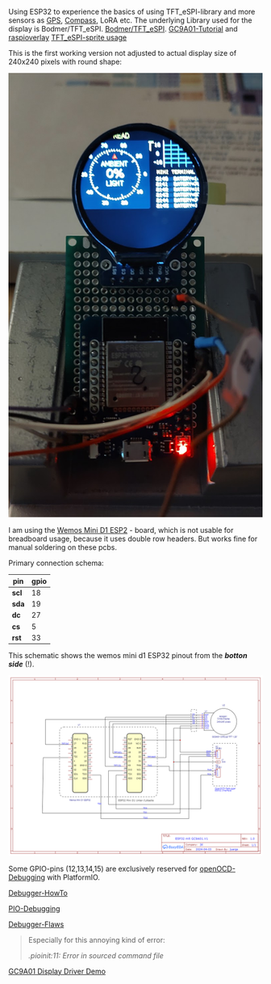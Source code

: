 Using ESP32 to experience the basics of using TFT_eSPI-library and more sensors as [GPS](https://github.com/auryn31/festival_finder), [Compass](https://github.com/VolosR/RotateCompas/tree/main), LoRA etc.
The underlying Library used for the display is Bodmer/TFT_eSPI. [Bodmer/TFT_eSPI](https://github.com/Bodmer/TFT_eSPI).
[GC9A01-Tutorial](https://dronebotworkshop.com/gc9a01/#GC9A01_with_ESP32) and [raspioverlay](https://github.com/juliannojungle/gc9a01-overlay/tree/main)
[TFT_eSPI-sprite usage](https://github.com/VolosR/RotateSpritesTutorial)



This is the first working version not adjusted to actual display size of 240x240 pixels with round shape:
<!--
![first working display](https://github.com/juergs/ESP32_GC9A01_Breadboard/blob/main/GC9A01.V1_first_display.png)
-->
<img src="https://github.com/juergs/ESP32_GC9A01_Breadboard/blob/main/GC9A01.V1_first_display.png" heigt=150/>

I am using the [Wemos Mini D1 ESP2](https://artofcircuits.com/product/wemos-d1-mini-esp32-esp-wroom-32-4mb) - board, which is not usable for breadboard usage, 
because it uses double row headers. But works fine for manual soldering on these pcbs. 

Primary connection schema:

pin | gpio 
--- | --- 
**scl** | 18
**sda** | 19
**dc**  | 27
**cs**  | 5
**rst** | 33

This schematic shows the wemos mini d1 ESP32 pinout from the _**botton side**_ (!). 

<img src="https://github.com/juergs/ESP32_GC9A01_Breadboard/blob/main/Schematic_ESP_Breadboard_GC9A01.V1_2024-04-05.png" heigt=150/>

Some GPIO-pins (12,13,14,15) are exclusively reserved for [openOCD-Debugging](https://www.hackster.io/brian-lough/use-the-platformio-debugger-on-the-esp32-using-an-esp-prog-f633b6) with PlatformIO.

[Debugger-HowTo](https://community.platformio.org/t/esp32-pio-unified-debugger/4541/20)

[PIO-Debugging](https://docs.platformio.org/en/latest/plus/debugging.html)

[Debugger-Flaws](https://community.platformio.org/t/error-esp32-prog/19363/14?u=juergen.schweiss) 
> Especially for this annoying kind of error:
> 
> _*.pioinit:11: Error in sourced command file*_


[GC9A01 Display Driver Demo](https://github.com/carlfriess/GC9A01_demo/blob/main/README.md)
